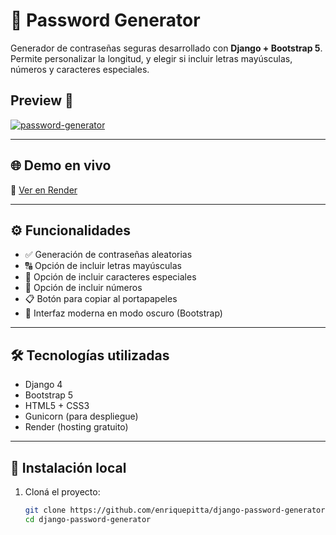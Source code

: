 # 🔐 Password Generator

Generador de contraseñas seguras desarrollado con **Django + Bootstrap 5**.  
Permite personalizar la longitud, y elegir si incluir letras mayúsculas, números y caracteres especiales.

## Preview 🚀  
[![password-generator](https://i.postimg.cc/5jy3cTJ5/Captura-de-pantalla-2025-04-13-a-la-s-5-08-42-p-m.png)](https://postimg.cc/5jy3cTJ5)


---

## 🌐 Demo en vivo

🔗 [Ver en Render](https://django-password-generator-331q.onrender.com)

---

## ⚙️ Funcionalidades

- ✅ Generación de contraseñas aleatorias
- 🔠 Opción de incluir letras mayúsculas
- 🔣 Opción de incluir caracteres especiales
- 🔢 Opción de incluir números
- 📋 Botón para copiar al portapapeles
- 🌙 Interfaz moderna en modo oscuro (Bootstrap)

---

## 🛠️ Tecnologías utilizadas

- Django 4
- Bootstrap 5
- HTML5 + CSS3
- Gunicorn (para despliegue)
- Render (hosting gratuito)

---

## 🚀 Instalación local

1. Cloná el proyecto:
   ```bash
   git clone https://github.com/enriquepitta/django-password-generator.git
   cd django-password-generator
